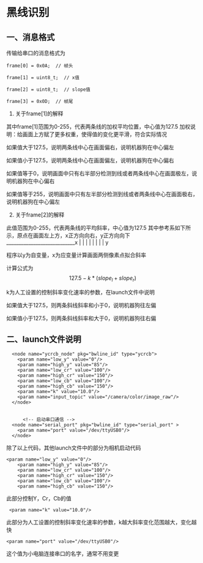 # 黑线识别

## 一、消息格式

传输给串口的消息格式为

```
frame[0] = 0x0A;  // 帧头

frame[1] = uint8_t;  // x值

frame[2] = uint8_t;  // slope值

frame[3] = 0x0D;  // 帧尾
```

1. 关于frame[1]的解释

其中frame[1]范围为0-255，代表两条线的加权平均位置，中心值为127.5
加权说明：给画面上方赋了更多权重，使得值的变化更平滑，符合实际情况

如果值大于127.5，说明两条线中心在画面偏右，说明机器狗在中心偏左

如果值小于127.5，说明两条线中心在画面偏左，说明机器狗在中心偏右

如果值等于0，说明画面中只有右半部分检测到线或者两条线中心在画面极左，说明机器狗在中心偏右

如果值等于255，说明画面中只有左半部分检测到线或者两条线中心在画面极右，说明机器狗在中心偏左

2. 关于frame[2]的解释

此值范围为0-255，代表两条线的平均斜率，中心值为127.5
其中参考系如下所示，原点在画面左上方，x正方向向右，y正方向向下
____________________________x
|
|
|
|
|
|
|
|
y

程序以y为自变量，x为应变量计算画面两侧像素点拟合斜率

计算公式为
$$
127.5-k*(slope_l+slope_r)
$$

k为人工设置的控制斜率变化速率的参数，在launch文件中说明

如果值大于127.5，则两条斜线斜率和小于0，说明机器狗往左偏

如果值小于127.5，则两条斜线斜率和大于0，说明机器狗往右偏

## 二、launch文件说明

```
  <node name="ycrcb_node" pkg="bwline_id" type="ycrcb">
    <param name="low_y" value="0"/>
    <param name="high_y" value="85"/>
    <param name="low_cr" value="100"/>
    <param name="high_cr" value="150"/>
    <param name="low_cb" value="100"/>
    <param name="high_cb" value="150"/>
    <param name="k" value="10.0"/>
    <param name="input_topic" value="/camera/color/image_raw"/>
  </node>


      <!-- 启动串口通信 -->
  <node name="serial_port" pkg="bwline_id" type="serial_port" >
    <param name="port" value="/dev/ttyUSB0"/>
  </node>
```

除了以上代码，其他launch文件中的部分为相机启动代码

```
<param name="low_y" value="0"/>
    <param name="high_y" value="85"/>
    <param name="low_cr" value="100"/>
    <param name="high_cr" value="150"/>
    <param name="low_cb" value="100"/>
    <param name="high_cb" value="150"/>
```

此部分控制Y，Cr，Cb的值

```
 <param name="k" value="10.0"/>
```

此部分为人工设置的控制斜率变化速率的参数，k越大斜率变化范围越大，变化越快

```
<param name="port" value="/dev/ttyUSB0"/>
```

这个值为小电脑连接串口的名字，通常不用变更
